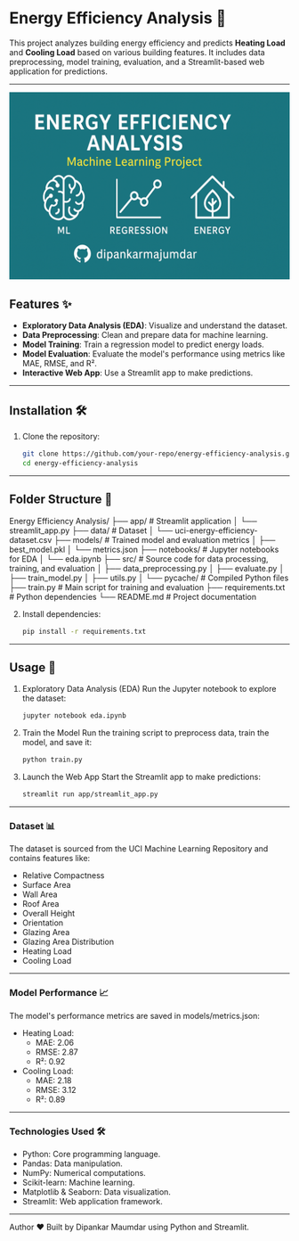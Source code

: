 # Energy Efficiency Analysis 🏡

This project analyzes building energy efficiency and predicts **Heating Load** and **Cooling Load** based on various building features. It includes data preprocessing, model training, evaluation, and a Streamlit-based web application for predictions.

---

![Template Image](image/energy_efficiency.png)

## Features ✨

- **Exploratory Data Analysis (EDA)**: Visualize and understand the dataset.
- **Data Preprocessing**: Clean and prepare data for machine learning.
- **Model Training**: Train a regression model to predict energy loads.
- **Model Evaluation**: Evaluate the model's performance using metrics like MAE, RMSE, and R².
- **Interactive Web App**: Use a Streamlit app to make predictions.

---

## Installation 🛠️

1. Clone the repository:
   ```bash
   git clone https://github.com/your-repo/energy-efficiency-analysis.git
   cd energy-efficiency-analysis
   ```

---

## Folder Structure 📂

Energy Efficiency Analysis/ ├── app/ # Streamlit application │ └── streamlit_app.py ├── data/ # Dataset │ └── uci-energy-efficiency-dataset.csv ├── models/ # Trained model and evaluation metrics │ ├── best_model.pkl │ └── metrics.json ├── notebooks/ # Jupyter notebooks for EDA │ └── eda.ipynb ├── src/ # Source code for data processing, training, and evaluation │ ├── data_preprocessing.py │ ├── evaluate.py │ ├── train_model.py │ ├── utils.py │ └── pycache/ # Compiled Python files ├── train.py # Main script for training and evaluation ├── requirements.txt # Python dependencies └── README.md # Project documentation

2. Install dependencies:
   ```bash
   pip install -r requirements.txt
   ```

---

## Usage 🚀

1. Exploratory Data Analysis (EDA)
   Run the Jupyter notebook to explore the dataset:

   ```bash
   jupyter notebook eda.ipynb
   ```

2. Train the Model
   Run the training script to preprocess data, train the model, and save it:

   ```bash
   python train.py
   ```

3. Launch the Web App
   Start the Streamlit app to make predictions:
   ```bash
   streamlit run app/streamlit_app.py
   ```

---

### Dataset 📊

The dataset is sourced from the UCI Machine Learning Repository and contains features like:

- Relative Compactness
- Surface Area
- Wall Area
- Roof Area
- Overall Height
- Orientation
- Glazing Area
- Glazing Area Distribution
- Heating Load
- Cooling Load

---

### Model Performance 📈

The model's performance metrics are saved in models/metrics.json:

- Heating Load:
  - MAE: 2.06
  - RMSE: 2.87
  - R²: 0.92
- Cooling Load:
  - MAE: 2.18
  - RMSE: 3.12
  - R²: 0.89

---

### Technologies Used 🛠️

- Python: Core programming language.
- Pandas: Data manipulation.
- NumPy: Numerical computations.
- Scikit-learn: Machine learning.
- Matplotlib & Seaborn: Data visualization.
- Streamlit: Web application framework.

---

Author ❤️
Built by Dipankar Maumdar using Python and Streamlit.

